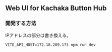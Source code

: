 ## Web UI for Kachaka Button Hub

### 開発する方法

IPアドレスの部分は書き換える。
```
VITE_API_HOST=172.18.209.173 npm run dev
```
